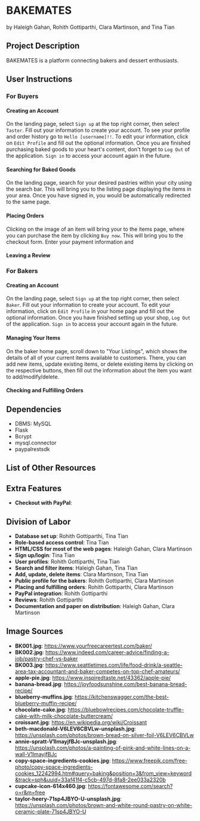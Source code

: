# BAKEMATES
by Haleigh Gahan, Rohith Gottiparthi, Clara Martinson, and Tina Tian

## Project Description
BAKEMATES is a platform connecting bakers and dessert enthusiasts. 

## User Instructions

### For Buyers
#### Creating an Account
On the landing page, select `Sign up` at the top right corner, then select `Taster`. Fill out your information to create your account. To see your profile and order history go to `Hello [username]!!`. To edit your information, click on `Edit Profile` and fill out the optional information. Once you are finished purchasing baked goods to your heart's content, don't forget to `Log Out` of the application. `Sign in` to access your account again in the future.

#### Searching for Baked Goods
On the landing page, search for your desired pastries within your city using the search bar. This will bring you to the listing page displaying the items in your area. Once you have signed in, you would be automatically redirected to the same page. 

#### Placing Orders
Clicking on the image of an item will bring your to the items page, where you can purchase the item by clicking `Buy now`. This will bring you to the checkout form. Enter your payment information and 

#### Leaving a Review

### For Bakers
#### Creating an Account
On the landing page, select `Sign up` at the top right corner, then select `Baker`. Fill out your information to create your account. To edit your information, click on `Edit Profile` in your home page and fill out the optional information. Once you have finished setting up your shop, `Log Out` of the application. `Sign in` to access your account again in the future.

#### Managing Your Items
On the baker home page, scroll down to "Your Listings", which shows the details of all of your current items available to customers. There, you can add new items, update existing items, or delete existing items by clicking on the respective buttons, then fill out the information about the item you want to add/modify/delete.

#### Checking and Fulfilling Orders


## Dependencies
- DBMS: MySQL
- Flask
- Bcrypt
- mysql.connector
- paypalrestsdk

## List of Other Resources


## Extra Features
- **Checkout with PayPal**:

## Division of Labor
- **Database set up**: Rohith Gottiparthi, Tina Tian
- **Role-based access control**: Tina Tian
- **HTML/CSS for most of the web pages**: Haleigh Gahan, Clara Martinson
- **Sign up/login**: Tina Tian
- **User profiles**: Rohith Gottiparthi, Tina Tian
- **Search and filter items**: Haleigh Gahan, Tina Tian
- **Add, update, delete items**: Clara Martinson, Tina Tian
- **Public profile for the bakers**: Rohith Gottiparthi, Clara Martinson
- **Placing and fulfilling orders**: Rohith Gottiparthi, Clara Martinson
- **PayPal integration**: Rohith Gottiparthi
- **Reviews**: Rohith Gottiparthi
- **Documentation and paper on distribution**: Haleigh Gahan, Clara Martinson

## Image Sources
- **BK001.jpg**: https://www.yourfreecareertest.com/baker/
- **BK002.jpg**: https://www.indeed.com/career-advice/finding-a-job/pastry-chef-vs-baker
- **BK003.jpg**: https://www.seattletimes.com/life/food-drink/a-seattle-area-tax-accountant-and-baker-competes-on-top-chef-amateurs/
- **apple-pie.jpg**: https://www.inspiredtaste.net/43362/apple-pie/
- **banana-bread.jpg**: https://joyfoodsunshine.com/best-banana-bread-recipe/
- **blueberry-muffins.jpg**: https://kitchenswagger.com/the-best-blueberry-muffin-recipe/
- **chocolate-cake.jpg**: https://bluebowlrecipes.com/chocolate-truffle-cake-with-milk-chocolate-buttercream/
- **croissant.jpg**: https://en.wikipedia.org/wiki/Croissant
- **beth-macdonald-V6LEV6CBVLw-unsplash.jpg**: https://unsplash.com/photos/brown-bread-on-silver-foil-V6LEV6CBVLw
- **annie-spratt-V1lmayjfBJc-unsplash.jpg**: https://unsplash.com/photos/a-painting-of-pink-and-white-lines-on-a-wall-V1lmayjfBJc
- **copy-space-ingredients-cookies.jpg**: https://www.freepik.com/free-photo/copy-space-ingredients-cookies_12242994.htm#query=baking&position=3&from_view=keyword&track=sph&uuid=33af41f4-c5cb-497d-8fa8-2ee033a2320b
- **cupcake-icon-614x460.jpg**: https://fontawesome.com/search?o=r&m=free
- **taylor-heery-71sp4JBYO-U-unsplash.jpg**: https://unsplash.com/photos/brown-and-white-round-pastry-on-white-ceramic-plate-71sp4JBYO-U